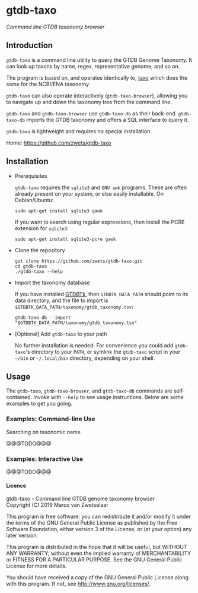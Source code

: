 # gtdb-taxo

_Command line GTDB taxonomy browser_


## Introduction

`gtdb-taxo` is a command line utility to query the GTDB Genome Taxonomy.
It can look up taxons by name, regex, representative genome, and so on.

The program is based on, and operates identically to, [taxo](https://github.com/zwets/taxo)
which does the same for the NCBI/ENA taxonomy.

`gtdb-taxo` can also operate interactively (`gtdb-taxo-browser`), allowing
you to navigate up and down the taxonomy tree from the command line.

`gtdb-taxo` and `gtdb-taxo-browser` use `gtdb-taxo-db` as their back-end.
`gtdb-taxo-db` imports the GTDB taxonomy and offers a SQL interface to
query it.

`gtdb-taxo` is lightweight and requires no special installation.

Home: <https://github.com/zwets/gtdb-taxo>


## Installation

* Prerequisites

  `gtdb-taxo` requires the `sqlite3` and `GNU awk` programs.  These are often
  already present on your system, or else easily installable.  On Debian/Ubuntu:

      sudo apt-get install sqlite3 gawk

  If you want to search using regular expressions, then install the PCRE
  extension for `sqlite3`:

      sudo apt-get install sqlite3-pcre gawk

* Clone the repository

      git clone https://github.com/zwets/gtdb-taxo.git
      cd gtdb-taxo
      ./gtdb-taxo --help

* Import the taxonomy database

  If you have installed [GTDBTk](https://github.com/Ecogenomics/GTDBTk), then
  `GTDBTK_DATA_PATH` should point to its data directory, and the file to import
  is `$GTDBTK_DATA_PATH/taxonomy/gtdb_taxonomy.tsv`:

      gtdb-taxo-db --import "$GTDBTK_DATA_PATH/taxonomy/gtdb_taxonomy.tsv"

* [Optional] Add `gtdb-taxo` to your path

  No further installation is needed.  For convenience you could add `gtdb-taxo`'s
  directory to your `PATH`, or symlink the `gtdb-taxo` script in your `~/bin` or
  `~/.local/bin` directory, depending on your shell.


## Usage

The `gtdb-taxo`, `gtdb-taxo-browser`, and `gtdb-taxo-db` commands are self-contained.
Invoke with `--help` to see usage instructions.  Below are some examples to get you going.

### Examples: Command-line Use

Searching on taxonomic name

@@@TODO@@@


### Examples: Interactive Use

@@@TODO@@@


#### Licence

gtdb-taxo - Command line GTDB genome taxonomy browser  
Copyright (C) 2019  Marco van Zwetselaar

This program is free software: you can redistribute it and/or modify
it under the terms of the GNU General Public License as published by
the Free Software Foundation, either version 3 of the License, or
(at your option) any later version.

This program is distributed in the hope that it will be useful,
but WITHOUT ANY WARRANTY; without even the implied warranty of
MERCHANTABILITY or FITNESS FOR A PARTICULAR PURPOSE.  See the
GNU General Public License for more details.

You should have received a copy of the GNU General Public License
along with this program.  If not, see <http://www.gnu.org/licenses/>.

